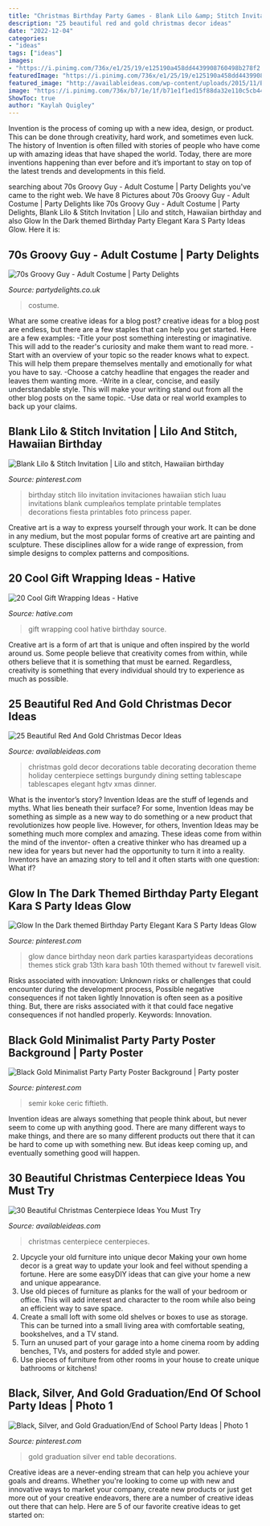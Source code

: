 ```yaml
---
title: "Christmas Birthday Party Games - Blank Lilo &amp; Stitch Invitation"
description: "25 beautiful red and gold christmas decor ideas"
date: "2022-12-04"
categories:
- "ideas"
tags: ["ideas"]
images:
- "https://i.pinimg.com/736x/e1/25/19/e125190a458dd4439908760498b278f2.jpg"
featuredImage: "https://i.pinimg.com/736x/e1/25/19/e125190a458dd4439908760498b278f2.jpg"
featured_image: "http://availableideas.com/wp-content/uploads/2015/11/Beautiful-Christmas-Centerpieces-16.jpg"
image: "https://i.pinimg.com/736x/b7/1e/1f/b71e1f1ed15f88da32e110c5cb4434ce.jpg"
ShowToc: true
author: "Kaylah Quigley"
---
```



Invention is the process of coming up with a new idea, design, or product. This can be done through creativity, hard work, and sometimes even luck. The history of Invention is often filled with stories of people who have come up with amazing ideas that have shaped the world. Today, there are more inventions happening than ever before and it’s important to stay on top of the latest trends and developments in this field.

	

		
searching about 70s Groovy Guy - Adult Costume | Party Delights you've came to the right web. We have 8 Pictures about 70s Groovy Guy - Adult Costume | Party Delights like 70s Groovy Guy - Adult Costume | Party Delights, Blank Lilo &amp; Stitch Invitation | Lilo and stitch, Hawaiian birthday and also Glow In the Dark themed Birthday Party Elegant Kara S Party Ideas Glow. Here it is:
		
    
## 70s Groovy Guy - Adult Costume | Party Delights

<img loading=lazy src="https://images.partydelights.co.uk/FANC/99/21/front/v1/flxm/2.jpg" onerror="this.onerror=null;this.src='https://tse4.mm.bing.net/th?id=OIP.rCn3EZfzr4fiifm3r6sMlQHaJ4&amp;pid=15.1';" alt="70s Groovy Guy - Adult Costume | Party Delights">

_Source: partydelights.co.uk_

>costume. 

	

What are some creative ideas for a blog post?
creative ideas for a blog post are endless, but there are a few staples that can help you get started. Here are a few examples: 
-Title your post something interesting or imaginative. This will add to the reader's curiosity and make them want to read more. 
-Start with an overview of your topic so the reader knows what to expect. This will help them prepare themselves mentally and emotionally for what you have to say. 
-Choose a catchy headline that engages the reader and leaves them wanting more. 
-Write in a clear, concise, and easily understandable style. This will make your writing stand out from all the other blog posts on the same topic. 
-Use data or real world examples to back up your claims.

    
## Blank Lilo &amp; Stitch Invitation | Lilo And Stitch, Hawaiian Birthday

<img loading=lazy src="https://i.pinimg.com/736x/6d/ac/fe/6dacfe889f5b2049d54cc42ea8573cee.jpg" onerror="this.onerror=null;this.src='https://tse2.mm.bing.net/th?id=OIP.BqD0m_tTRqDwa2aoi4cB6AHaKf&amp;pid=15.1';" alt="Blank Lilo &amp; Stitch Invitation | Lilo and stitch, Hawaiian birthday">

_Source: pinterest.com_

>birthday stitch lilo invitation invitaciones hawaiian stich luau invitations blank cumpleaños template printable templates decorations fiesta printables foto princess paper. 

	

Creative art is a way to express yourself through your work. It can be done in any medium, but the most popular forms of creative art are painting and sculpture. These disciplines allow for a wide range of expression, from simple designs to complex patterns and compositions.

    
## 20 Cool Gift Wrapping Ideas - Hative

<img loading=lazy src="https://hative.com/wp-content/uploads/2014/10/gift-wrapping-ideas/2-cool-gift-wrapping-ideas.jpg" onerror="this.onerror=null;this.src='https://tse4.mm.bing.net/th?id=OIP.iX8UAdzo3q4mvijwzBCFEwHaKX&amp;pid=15.1';" alt="20 Cool Gift Wrapping Ideas - Hative">

_Source: hative.com_

>gift wrapping cool hative birthday source. 

	

Creative art is a form of art that is unique and often inspired by the world around us. Some people believe that creativity comes from within, while others believe that it is something that must be earned. Regardless, creativity is something that every individual should try to experience as much as possible.

    
## 25 Beautiful Red And Gold Christmas Decor Ideas

<img loading=lazy src="http://availableideas.com/wp-content/uploads/2015/09/beautiful-red-and-gold-christmas-decorations-5.jpg" onerror="this.onerror=null;this.src='https://tse4.mm.bing.net/th?id=OIP.YA2SaDYCnvqSUMWBVZe1eAHaJ4&amp;pid=15.1';" alt="25 Beautiful Red And Gold Christmas Decor Ideas">

_Source: availableideas.com_

>christmas gold decor decorations table decorating decoration theme holiday centerpiece settings burgundy dining setting tablescape tablescapes elegant hgtv xmas dinner. 

	

What is the inventor’s story?
Invention Ideas are the stuff of legends and myths. What lies beneath their surface? For some, Invention Ideas may be something as simple as a new way to do something or a new product that revolutionizes how people live. However, for others, Invention Ideas may be something much more complex and amazing. These ideas come from within the mind of the inventor- often a creative thinker who has dreamed up a new idea for years but never had the opportunity to turn it into a reality. Inventors have an amazing story to tell and it often starts with one question: What if?

    
## Glow In The Dark Themed Birthday Party Elegant Kara S Party Ideas Glow

<img loading=lazy src="https://i.pinimg.com/736x/b7/1e/1f/b71e1f1ed15f88da32e110c5cb4434ce.jpg" onerror="this.onerror=null;this.src='https://tse1.mm.bing.net/th?id=OIP.SexyDlDlO0J_UDtWin3fQwHaLH&amp;pid=15.1';" alt="Glow In the Dark themed Birthday Party Elegant Kara S Party Ideas Glow">

_Source: pinterest.com_

>glow dance birthday neon dark parties karaspartyideas decorations themes stick grab 13th kara bash 10th themed without tv farewell visit. 

	

Risks associated with innovation: Unknown risks or challenges that could encounter during the development process, Possible negative consequences if not taken lightly
Innovation is often seen as a positive thing. But, there are risks associated with it that could face negative consequences if not handled properly. Keywords: Innovation.

    
## Black Gold Minimalist Party Party Poster Background | Party Poster

<img loading=lazy src="https://i.pinimg.com/736x/21/2b/da/212bda6dd30c08e255b5d93be27ed352.jpg" onerror="this.onerror=null;this.src='https://tse4.mm.bing.net/th?id=OIP.RXSSlj7LjM0gmzC-UR0iZgHaLH&amp;pid=15.1';" alt="Black Gold Minimalist Party Party Poster Background | Party poster">

_Source: pinterest.com_

>semir koke ceric fiftieth. 

	

Invention ideas are always something that people think about, but never seem to come up with anything good. There are many different ways to make things, and there are so many different products out there that it can be hard to come up with something new. But ideas keep coming up, and eventually something good will happen.

    
## 30 Beautiful Christmas Centerpiece Ideas You Must Try

<img loading=lazy src="http://availableideas.com/wp-content/uploads/2015/11/Beautiful-Christmas-Centerpieces-16.jpg" onerror="this.onerror=null;this.src='https://tse3.mm.bing.net/th?id=OIP.m80hfqkvT6wUsewblh8gZAHaJ4&amp;pid=15.1';" alt="30 Beautiful Christmas Centerpiece Ideas You Must Try">

_Source: availableideas.com_

>christmas centerpiece centerpieces. 

	

2. Upcycle your old furniture into unique decor
Making your own home decor is a great way to update your look and feel without spending a fortune. Here are some easyDIY ideas that can give your home a new and unique appearance. 
1. Use old pieces of furniture as planks for the wall of your bedroom or office. This will add interest and character to the room while also being an efficient way to save space.
2. Create a small loft with some old shelves or boxes to use as storage. This can be turned into a small living area with comfortable seating, bookshelves, and a TV stand.
3. Turn an unused part of your garage into a home cinema room by adding benches, TVs, and posters for added style and power.
4. Use pieces of furniture from other rooms in your house to create unique bathrooms or kitchens!

    
## Black, Silver, And Gold Graduation/End Of School Party Ideas | Photo 1

<img loading=lazy src="https://i.pinimg.com/736x/e1/25/19/e125190a458dd4439908760498b278f2.jpg" onerror="this.onerror=null;this.src='https://tse4.mm.bing.net/th?id=OIP.9VW8eQ2tSjQAHSdo9n2Q_QHaJ4&amp;pid=15.1';" alt="Black, Silver, and Gold Graduation/End of School Party Ideas | Photo 1">

_Source: pinterest.com_

>gold graduation silver end table decorations. 

	

Creative ideas are a never-ending stream that can help you achieve your goals and dreams. Whether you're looking to come up with new and innovative ways to market your company, create new products or just get more out of your creative endeavors, there are a number of creative ideas out there that can help. Here are 5 of our favorite creative ideas to get started on: 

